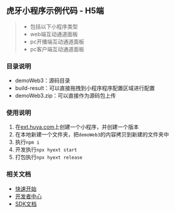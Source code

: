 ## 虎牙小程序示例代码 - H5端

> - 包括以下小程序类型
> - web端互动通道面板
> - pc开播端互动通道面板
> - pc客户端互动通道面板

### 目录说明

* demoWeb3：源码目录
* build-result：可以直接拖拽到小程序程序配置区域进行配置
* demoWeb3.zip：可以直接作为源码包上传

### 使用说明

1. 在[ext.huya.com](https://ext.huya.com)上创建一个小程序，并创建一个版本
2. 在本地新建一个文件夹，把`demoWeb3`的内容拷贝到新建的文件夹中
3. 执行`npm i`
4. 开发执行`npx hyext start`
5. 打包执行`npx hyext release`

### 相关文档

* [快速开始](http://dev.huya.com/docs#/getting-started)
* [开发者中心](http://dev.huya.com/docs#/ems)
* [SDK文档](http://dev.huya.com/docs#/sdk/SDK%E6%96%87%E6%A1%A3)